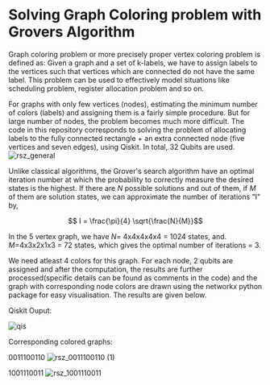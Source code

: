 # Solving Graph Coloring problem with Grovers Algorithm

Graph coloring problem or more precisely proper vertex coloring problem is defined as: Given a graph and a set of k-labels, we have to assign labels to the vertices such that  vertices which are connected do not have the same label. This problem can be used to effectively model situations like scheduling problem, register allocation problem and so on.

For graphs with only few vertices (nodes), estimating the minimum number of colors (labels) and assigning them is a fairly simple procedure. But for large number of nodes, the problem becomes much more difficult. The code in this repository corresponds to solving the problem of allocating labels to the fully connected rectangle + an extra connected node (five vertices and seven edges), using Qiskit. In total, 32 Qubits are used.
![rsz_general](https://user-images.githubusercontent.com/70852403/216637255-b79397e1-6493-4fa6-9ab4-4acde058a37e.png)


Unlike classical algorithms, the Grover's search algorithm have an optimal iteration number at which the probability to correctly measure the desired states is the highest. If there are $N$ possible solutions and out of them, if $M$ of them are solution states, we can approximate the
number of iterations "I" by,
```math
     I = \frac{\pi}{4} \sqrt{\frac{N}{M}}
```
In the 5 vertex graph, we have $N$= 4x4x4x4x4 = 1024 states, and. $M$=4x3x2x1x3 = 72 states, which gives the optimal number of iterations = 3.

We need atleast 4 colors for this graph. For each node, 2 qubits are assigned and after the computation, the results are further processed(specific details can be found as comments in the code) and the graph with corresponding node colors are drawn using the networkx python package for easy visualisation. The results are given below.

Qiskit Ouput:

![qis](https://user-images.githubusercontent.com/70852403/216637714-c757923a-4f36-43bf-bfa7-4d3182c2d0a7.png)

Corresponding colored graphs:

0011100110
![rsz_0011100110 (1)](https://user-images.githubusercontent.com/70852403/216638330-edc998bc-5039-4e6e-a43b-d4f68fbec56d.png)

1001110011
![rsz_1001110011](https://user-images.githubusercontent.com/70852403/216638522-5f1ece62-b189-4ff1-a52b-472c3dd21a7b.png)

